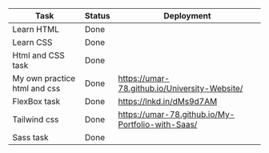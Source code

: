 |Task | Status | Deployment |
| -------- | -------- | -------- |
| Learn HTML | Done  | |
| Learn CSS | Done  | |
| Html and CSS task| Done | |
| My own practice html and css | Done | https://umar-78.github.io/University-Website/ |
| FlexBox task | Done |  https://lnkd.in/dMs9d7AM |
| Tailwind css | Done | https://umar-78.github.io/My-Portfolio-with-Saas/ |
| Sass task | Done |  |
